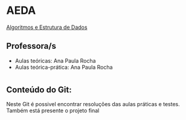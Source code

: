 # AEDA 
[Algoritmos e Estrutura de Dados](https://sigarra.up.pt/feup/pt/ucurr_geral.ficha_uc_view?pv_ocorrencia_id=436433)

## Professora/s
- Aulas teóricas: Ana Paula Rocha
- Aulas teórica-prática: Ana Paula Rocha

#

## Conteúdo do Git:
Neste Git é possivel encontrar resoluções das aulas práticas e testes. Também está presente o projeto final 
